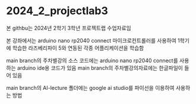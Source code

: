 # 2024_2_projectlab3

본 githbu는 2024년 2학기 3학년 프로젝트랩 수업자료임

본 강좌에서는 arduino nano rp2040 connect 마이크로컨트롤러를 사용하여 1학기에 학습한 라즈베리파이 5와 연동된 각종 어플리케이션을 학습함

main branch의 주차별강의 소스 코드에는 arduino nano rp2040 connect를 사용하는 arduino ide용 코드가 있음
main branch의 주차별강의자료에는 한글파일이 들어 있음

main branch의 AI-lecture 폴더에는 google ai studio를 파이선을 이용하여 사용하는 방법
